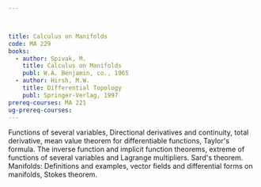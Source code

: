 ```yaml
---



title: Calculus on Manifolds
code: MA 229
books:
  - author: Spivak, M. 
    title: Calculus on Manifolds
    publ: W.A. Benjamin, co., 1965
  - author: Hirsh, M.W. 
    title: Differential Topology
    publ: Springer-Verlag, 1997
prereq-courses: MA 221
ug-prereq-courses: 
---
```




Functions of several variables, Directional derivatives and continuity, total
derivative, mean value theorem for differentiable functions, Taylor's formula.
The inverse function and implicit function theorems, extreme of functions of
several variables and Lagrange multipliers. Sard's theorem.
Manifolds: Definitions and examples, vector fields and differential forms on
manifolds, Stokes theorem.

